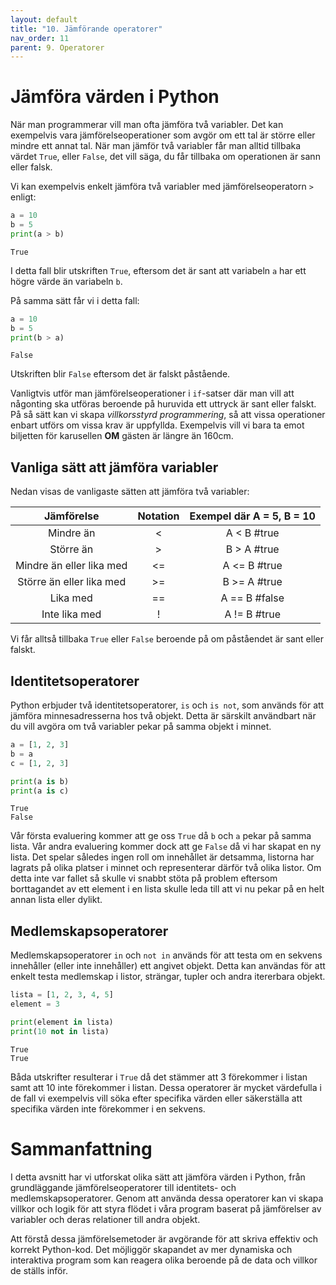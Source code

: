 ```yaml
---
layout: default
title: "10. Jämförande operatorer"
nav_order: 11
parent: 9. Operatorer
---
```


# Jämföra värden i Python
När man programmerar vill man ofta jämföra två variabler. Det kan exempelvis vara jämförelseoperationer som avgör om ett tal är större eller mindre ett annat tal. När man jämför två variabler får man alltid tillbaka värdet `True`, eller `False`, det vill säga, du får tillbaka om operationen är sann eller falsk.

Vi kan exempelvis enkelt jämföra två variabler med jämförelseoperatorn `>` enligt:
```python
a = 10
b = 5
print(a > b)
```
<div class="code-example" markdown="1">
<pre><code>True</code></pre>
</div>

I detta fall blir utskriften `True`, eftersom det är sant att variabeln `a` har ett högre värde än variabeln `b`.

På samma sätt får vi i detta fall:
```python
a = 10
b = 5
print(b > a)
```
<div class="code-example" markdown="1">
<pre><code>False</code></pre>
</div>

Utskriften blir `False` eftersom det är falskt påstående.

Vanligtvis utför man jämförelseoperationer i `if`-satser där man vill att någonting ska utföras beroende på huruvida ett uttryck är sant eller falskt. På så sätt kan vi skapa _villkorsstyrd programmering_, så att vissa operationer enbart utförs om vissa krav är uppfyllda. Exempelvis vill vi bara ta emot biljetten för karusellen **OM** gästen är längre än 160cm.

## Vanliga sätt att jämföra variabler
Nedan visas de vanligaste sätten att jämföra två variabler:

| Jämförelse                | Notation | Exempel där A = 5, B = 10 |
| :-: | :-:|:-:
| Mindre än                 | <        | A < B   #true             |
| Större än                 | >        | B > A   #true             |
| Mindre än eller lika med  | <=       | A <= B  #true             |
| Större än eller lika med  | >=       | B >= A  #true             |
| Lika med                  | ==       | A == B  #false            |
| Inte lika med             | !        | A != B  #true             |

Vi får alltså tillbaka `True` eller `False` beroende på om påståendet är sant eller falskt.

## Identitetsoperatorer
Python erbjuder två identitetsoperatorer, `is` och `is not`, som används för att jämföra minnesadresserna hos två objekt. Detta är särskilt användbart när du vill avgöra om två variabler pekar på samma objekt i minnet.

```python
a = [1, 2, 3]
b = a
c = [1, 2, 3]

print(a is b)   
print(a is c)       
```
<div class="code-example" markdown="1">
<pre><code>True
False</code></pre>
</div>

Vår första evaluering kommer att ge oss `True` då `b` och `a` pekar på samma lista. Vår andra evaluering kommer dock att ge `False` då vi har skapat en ny lista. Det spelar således ingen roll om innehållet är detsamma, listorna har lagrats på olika platser i minnet och representerar därför två olika listor. Om detta inte var fallet så skulle vi snabbt stöta på problem eftersom borttagandet av ett element i en lista skulle leda till att vi nu pekar på en helt annan lista eller dylikt.

## Medlemskapsoperatorer
Medlemskapsoperatorer `in` och `not in` används för att testa om en sekvens innehåller (eller inte innehåller) ett angivet objekt. Detta kan användas för att enkelt testa medlemskap i listor, strängar, tupler och andra itererbara objekt.

```python
lista = [1, 2, 3, 4, 5]
element = 3

print(element in lista) 
print(10 not in lista)  
```
<div class="code-example" markdown="1">
<pre><code>True
True</code></pre>
</div>

Båda utskrifter resulterar i `True` då det stämmer att 3 förekommer i listan samt att 10 inte förekommer i listan. Dessa operatorer är mycket värdefulla i de fall vi exempelvis vill söka efter specifika värden eller säkerställa att specifika värden inte förekommer i en sekvens.

# Sammanfattning
I detta avsnitt har vi utforskat olika sätt att jämföra värden i Python, från grundläggande jämförelseoperatorer till identitets- och medlemskapsoperatorer. Genom att använda dessa operatorer kan vi skapa villkor och logik för att styra flödet i våra program baserat på jämförelser av variabler och deras relationer till andra objekt.

Att förstå dessa jämförelsemetoder är avgörande för att skriva effektiv och korrekt Python-kod. Det möjliggör skapandet av mer dynamiska och interaktiva program som kan reagera olika beroende på de data och villkor de ställs inför.